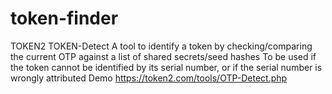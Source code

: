# token-finder
TOKEN2 TOKEN-Detect
A tool to identify a token by checking/comparing the current OTP
against a list of shared secrets/seed hashes
To be used if the token cannot be identified by its serial number, or if the serial number is wrongly attributed
Demo https://token2.com/tools/OTP-Detect.php 
